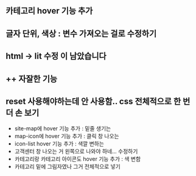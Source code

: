 ## 카테고리 hover 기능 추가

## 글자 단위, 색상 : 변수 가져오는 걸로 수정하기

## html -> lit 수정 이 남았습니다

## ++ 자잘한 기능

## reset 사용해야하는데 안 사용함.. css 전체적으로 한 번 더 손 보기

- site-map에 hover 기능 추가 : 밑줄 생기는
- map-icon에 hover 기능 추가 : 클릭 창 나오는
- icon-list hover 기능 추가 : 색깔 변하는
- 고객센터 창 나오는 거 왼쪽으로 나와야 하네... 수정하기
- 카테고리랑 카테고리 아이콘도 hover 기능 추가 : 색 변함
- 카테고리 밑에 그림자였나 그거 전체적으로 넣기
